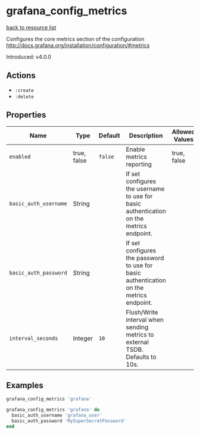 # grafana_config_metrics

[back to resource list](https://github.com/sous-chefs/grafana#resources)

Configures the core metrics section of the configuration <http://docs.grafana.org/installation/configuration/#metrics>

Introduced: v4.0.0

## Actions

- `:create`
- `:delete`

## Properties

| Name                  | Type        | Default | Description                                                                             | Allowed Values |
| --------------------- | ----------- | ------- | --------------------------------------------------------------------------------------- | -------------- |
| `enabled`             | true, false | `false` | Enable metrics reporting                                                                | true, false    |
| `basic_auth_username` | String      |         | If set configures the username to use for basic authentication on the metrics endpoint. |                |
| `basic_auth_password` | String      |         | If set configures the password to use for basic authentication on the metrics endpoint. |                |
| `interval_seconds`    | Integer     | `10`    | Flush/Write interval when sending metrics to external TSDB. Defaults to 10s.            |                |

## Examples

```ruby
grafana_config_metrics 'grafana'
```

```ruby
grafana_config_metrics 'grafana' do
  basic_auth_username 'grafana_user'
  basic_auth_password 'MySuperSecretPassword'
end
```
